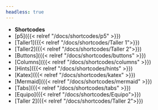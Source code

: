 ```yaml
---
headless: true
---
```


- **Shortcodes**
- [p5]({{< relref "/docs/shortcodes/p5" >}})
- [Taller1]({{< relref "/docs/shortcodes/Taller 1">}})
- [Taller2]({{< relref "/docs/shortcodes/Taller 2">}})
- [Buttons]({{< relref "/docs/shortcodes/buttons" >}})
- [Columns]({{< relref "/docs/shortcodes/columns" >}})
- [Hints]({{< relref "/docs/shortcodes/hints" >}})
- [Katex]({{< relref "/docs/shortcodes/katex" >}})
- [Mermaid]({{< relref "/docs/shortcodes/mermaid" >}})
- [Tabs]({{< relref "/docs/shortcodes/tabs" >}})
- [Equipo]({{< relref "/docs/shortcodes/Equipo">}})
- [Taller 2]({{< relref "/docs/shortcodes/Taller 2">}})


<br />
